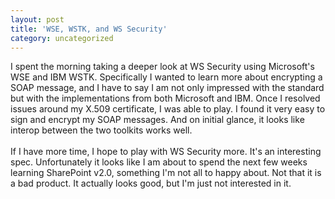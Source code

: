 ```yaml
---
layout: post
title: 'WSE, WSTK, and WS Security'
category: uncategorized
---
```


I spent the morning taking a deeper look at WS Security using Microsoft's WSE and IBM WSTK.  Specifically I wanted to learn more about encrypting a SOAP message, and I have to say I am not only impressed with the standard but with the implementations from both Microsoft and IBM.  Once I resolved issues around my X.509 certificate, I was able to play.  I found it very easy to sign and encrypt my SOAP messages.  And on initial glance, it looks like interop between the two toolkits works well.
<br />
<br />If I have more time, I hope to play with WS Security more.  It's an interesting spec.  Unfortunately it looks like I am about to spend the next few weeks learning SharePoint v2.0, something I'm not all to happy about.  Not that it is a bad product.  It actually looks good, but I'm just not interested in it.
